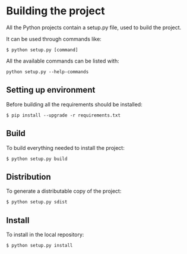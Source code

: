 # Building the project

All the Python projects contain a setup.py file, used to build the project.

It can be used through commands like:

```
$ python setup.py [command]
```

All the available commands can be listed with:

```
python setup.py --help-commands
```

## Setting up environment

Before building all the requirements should be installed:

```
$ pip install --upgrade -r requirements.txt
```

## Build

To build everything needed to install the project:

```
$ python setup.py build
```

## Distribution

To generate a distributable copy of the project:

```
$ python setup.py sdist
```

## Install

To install in the local repository:

```
$ python setup.py install
```
